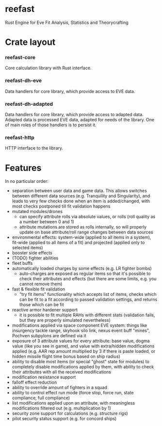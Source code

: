 # reefast
Rust Engine for Eve Fit Analysis, Statistics and Theorycrafting

# Crate layout
### reefast-core
Core calculation library with Rust interface.
### reefast-dh-eve
Data handlers for core library, which provide access to EVE data.
### reefast-dh-adapted
Data handlers for core library, which provide access to adapted data. Adapted data is processed EVE data, adapted for needs of the library. One of main roles of those handlers is to persist it. 
### reefast-http
HTTP interface to the library.

# Features
In no particular order:
- separation between user data and game data. This allows switches between different data sources (e.g. Tranquility and Singularity), and leads to very few checks done when an item is added/changed, with most checks postponed till fit validation happens
- mutated modules/drones
  - can specify attribute rolls via absolute values, or rolls (roll quality as a number between 0 and 1)
  - attribute mutations are stored as rolls internally, so will properly update on base attribute/roll range changes between data sources
- environmental effects: system-wide (applied to all items in a system), fit-wide (applied to all items of a fit) and projected (applied only to selected items)
- booster side effects
- (TODO) fighter abilities
- fleet buffs
- automatically loaded charges by some effects (e.g. LR fighter bombs)
  - auto-charges are exposed as regular items so that it's possible to check their attributes and effects (but there are some limits, e.g. you cannot remove them)
- fast & flexible fit validation
  - "try fit items" functionality which accepts list of items, checks which can be fit to a fit according to passed validation settings, and returns those which can be fit
- reactive armor hardener support
  - it is possible to fit multiple RAHs with different stats (validation fails, but they are properly simulated nevertheless)
- modifications applied via space component EVE system: things like insurgency tackle range, skyhook silo link, nexus event buff "mines", Pochven subpylons are defined via it
- exposure of 3 attribute values for every attribute: base value, dogma value (like you see in game), and value with extra/hidden modifications applied (e.g. AAR rep amount multiplied by 3 if there is paste loaded, or hidden missile flight time bonus based on ship radius)
- ability to disable most items (or special "ghost" state for modules) to completely disable modifications applied by them, with ability to check their attributes with all the received modifications
- modification resistance support
- falloff effect reduction
- ability to override amount of fighters in a squad
- ability to control effect run mode (force stop, force run, state compliance, full compliance)
- list modifications applied upon an attribute, with meaningless modifications filtered out (e.g. multiplication by 1)
- security zone support for calculations (e.g. structure rigs)
- pilot security status support (e.g. for concord ships)
